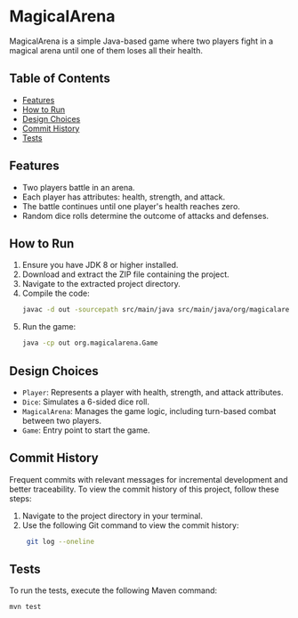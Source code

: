 # MagicalArena

MagicalArena is a simple Java-based game where two players fight in a magical arena until one of them loses all their health.

## Table of Contents

- [Features](#features)
- [How to Run](#how-to-run)
- [Design Choices](#design-choices)
- [Commit History](#commit-history)
- [Tests](#tests)

## Features

- Two players battle in an arena.
- Each player has attributes: health, strength, and attack.
- The battle continues until one player's health reaches zero.
- Random dice rolls determine the outcome of attacks and defenses.

## How to Run

1. Ensure you have JDK 8 or higher installed.
2. Download and extract the ZIP file containing the project.
3. Navigate to the extracted project directory.
4. Compile the code:
    ```sh
    javac -d out -sourcepath src/main/java src/main/java/org/magicalarena/*.java
    ```
5. Run the game:
    ```sh
    java -cp out org.magicalarena.Game
    ```

## Design Choices

- `Player`: Represents a player with health, strength, and attack attributes.
- `Dice`: Simulates a 6-sided dice roll.
- `MagicalArena`: Manages the game logic, including turn-based combat between two players.
- `Game`: Entry point to start the game.

## Commit History

Frequent commits with relevant messages for incremental development and better traceability.
To view the commit history of this project, follow these steps:
1. Navigate to the project directory in your terminal.
2. Use the following Git command to view the commit history:
   ```sh
    git log --oneline
    ```

## Tests

To run the tests, execute the following Maven command:
```sh
mvn test
